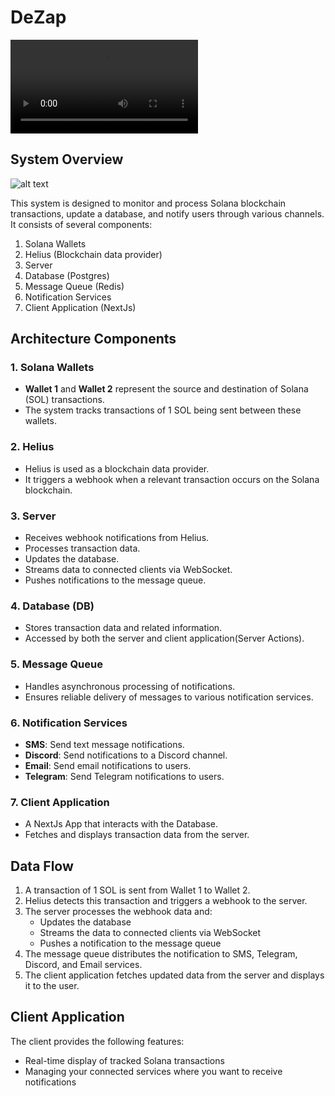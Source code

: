 # DeZap

![demo](demo.mp4)

## System Overview
![alt text](DeZap-Arch.png)

This system is designed to monitor and process Solana blockchain transactions, update a database, and notify users through various channels. It consists of several components:

1. Solana Wallets
2. Helius (Blockchain data provider)
3. Server
4. Database (Postgres)
5. Message Queue (Redis)
6. Notification Services 
7. Client Application (NextJs)

## Architecture Components

### 1. Solana Wallets
- **Wallet 1** and **Wallet 2** represent the source and destination of Solana (SOL) transactions.
- The system tracks transactions of 1 SOL being sent between these wallets.

### 2. Helius
- Helius is used as a blockchain data provider.
- It triggers a webhook when a relevant transaction occurs on the Solana blockchain.

### 3. Server
- Receives webhook notifications from Helius.
- Processes transaction data.
- Updates the database.
- Streams data to connected clients via WebSocket.
- Pushes notifications to the message queue.

### 4. Database (DB)
- Stores transaction data and related information.
- Accessed by both the server and client application(Server Actions).

### 5. Message Queue
- Handles asynchronous processing of notifications.
- Ensures reliable delivery of messages to various notification services.

### 6. Notification Services
- **SMS**: Send text message notifications.
- **Discord**: Send notifications to a Discord channel.
- **Email**: Send email notifications to users.
- **Telegram**: Send Telegram notifications to users.

### 7. Client Application
- A NextJs App that interacts with the Database.
- Fetches and displays transaction data from the server.

## Data Flow

1. A transaction of 1 SOL is sent from Wallet 1 to Wallet 2.
2. Helius detects this transaction and triggers a webhook to the server.
3. The server processes the webhook data and:
   - Updates the database
   - Streams the data to connected clients via WebSocket
   - Pushes a notification to the message queue
4. The message queue distributes the notification to SMS, Telegram, Discord, and Email services.
5. The client application fetches updated data from the server and displays it to the user.


## Client Application

The client provides the following features:
- Real-time display of tracked Solana transactions
- Managing your connected services where you want to receive notifications


